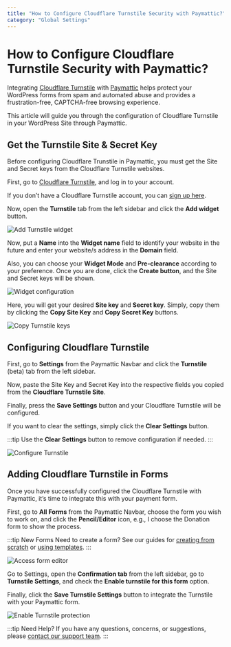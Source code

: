 ```yaml
---
title: "How to Configure Cloudflare Turnstile Security with Paymattic?"
category: "Global Settings"
---
```


# How to Configure Cloudflare Turnstile Security with Paymattic?

Integrating [Cloudflare Turnstile](https://paymattic.com/cloudflare-turnstile-security-in-wordpress/#what-is-cloudflare-turnstile-security) with [Paymattic](https://paymattic.com/) helps protect your WordPress forms from spam and automated abuse and provides a frustration-free, CAPTCHA-free browsing experience. 

This article will guide you through the configuration of Cloudflare Turnstile in your WordPress Site through Paymattic. 

## Get the Turnstile Site & Secret Key

Before configuring Cloudflare Trunstile in Paymattic, you must get the Site and Secret keys from the Cloudflare Turnstile websites.
 

First, go to [Cloudflare Turnstile](https://www.cloudflare.com/en-gb/application-services/products/turnstile/), and log in to your account.

If you don’t have a Cloudflare Turnstile account, you can [sign up here](https://www.cloudflare.com/en-gb/products/turnstile/).

Now, open the **Turnstile** tab from the left sidebar and click the **Add widget** button.

![Add Turnstile widget](/images/global-settings/how-to-configure-cloudflare-turnstile-with-paymattic/Add-widget-button-1-1-scaled.webp)

Now, put a **Name** into the **Widget name** field to identify your website in the future and enter your website/s address in the **Domain** field.

Also, you can choose your **Widget Mode** and **Pre-clearance** according to your preference.
Once you are done, click the **Create button**, and the Site and Secret keys will be shown.

![Widget configuration](/images/global-settings/how-to-configure-cloudflare-turnstile-with-paymattic/Add-widget-page.webp)

Here, you will get your desired **Site key** and **Secret key**. Simply, copy them by clicking the **Copy Site Key** and **Copy Secret Key** buttons.

![Copy Turnstile keys](/images/global-settings/how-to-configure-cloudflare-turnstile-with-paymattic/Copy-site-and-secret-key.webp)

## Configuring Cloudflare Turnstile


First, go to **Settings** from the Paymattic Navbar and click the **Turnstile** (beta) tab from the left sidebar. 

Now, paste the Site Key and Secret Key into the respective fields you copied from the **Cloudflare Turnstile Site**. 

Finally, press the **Save Settings** button and your Cloudflare Turnstile will be configured.

If you want to clear the settings, simply click the **Clear Settings** button. 

:::tip
Use the **Clear Settings** button to remove configuration if needed.
:::

![Configure Turnstile](/images/global-settings/how-to-configure-cloudflare-turnstile-with-paymattic/Paste-the-site-and-secret-key-in-turnstile-from-paymattic-scaled.webp)

## Adding Cloudflare Turnstile in Forms

Once you have successfully configured the Cloudflare Turnstile with Paymattic, it’s time to integrate this with your payment form.

First, go to **All Forms** from the Paymattic Navbar, choose the form you wish to work on, and click the **Pencil/Editor** icon, e.g., I choose the Donation form to show the process.

:::tip New Forms
Need to create a form? See our guides for [creating from scratch](/how-to-create-a-form-from-scratch-with-paymattic) or [using templates](/simple-form-templates).
:::

![Access form editor](/images/global-settings/how-to-configure-cloudflare-turnstile-with-paymattic/Open-desired-form-scaled.webp)

Go to Settings, open the **Confirmation tab** from the left sidebar, go to **Turnstile Settings**, and check the **Enable turnstile for this form** option.

Finally, click the **Save Turnstile Settings** button to integrate the Turnstile with your Paymattic form. 

![Enable Turnstile protection](/images/global-settings/how-to-configure-cloudflare-turnstile-with-paymattic/Enable-turnstile-for-this-form-option-scaled.webp)

:::tip Need Help?
If you have any questions, concerns, or suggestions, please [contact our support team](https://wpmanageninja.com/support-tickets/).
:::
